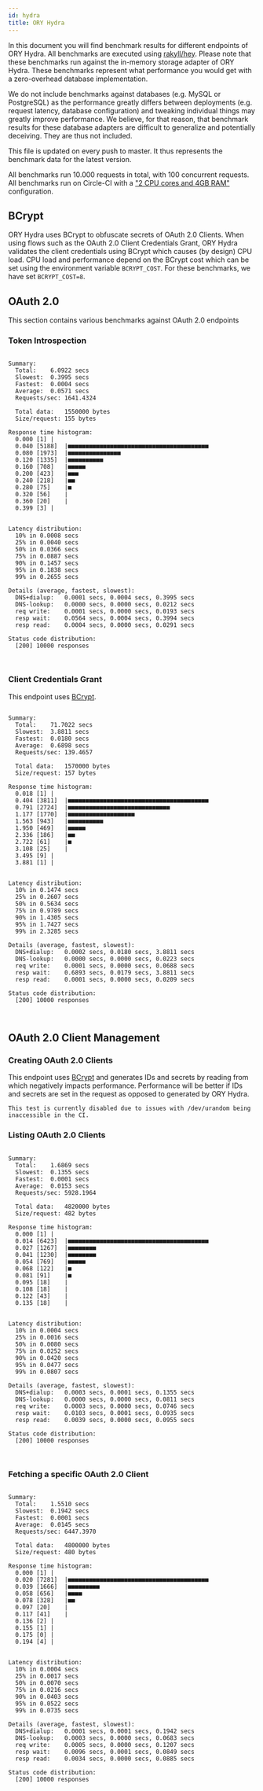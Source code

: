 ```yaml
---
id: hydra
title: ORY Hydra
---
```


In this document you will find benchmark results for different endpoints of ORY Hydra. All benchmarks are executed
using [rakyll/hey](https://github.com/rakyll/hey). Please note that these benchmarks run against the in-memory storage
adapter of ORY Hydra. These benchmarks represent what performance you would get with a zero-overhead database implementation.

We do not include benchmarks against databases (e.g. MySQL or PostgreSQL) as the performance greatly differs between
deployments (e.g. request latency, database configuration) and tweaking individual things may greatly improve performance.
We believe, for that reason, that benchmark results for these database adapters are difficult to generalize and potentially
deceiving. They are thus not included.

This file is updated on every push to master. It thus represents the benchmark data for the latest version.

All benchmarks run 10.000 requests in total, with 100 concurrent requests. All benchmarks run on Circle-CI with a
["2 CPU cores and 4GB RAM"](https://support.circleci.com/hc/en-us/articles/360000489307-Why-do-my-tests-take-longer-to-run-on-CircleCI-than-locally-)
configuration.

## BCrypt

ORY Hydra uses BCrypt to obfuscate secrets of OAuth 2.0 Clients. When using flows such as the OAuth 2.0 Client Credentials
Grant, ORY Hydra validates the client credentials using BCrypt which causes (by design) CPU load. CPU load and performance
depend on the BCrypt cost which can be set using the environment variable `BCRYPT_COST`. For these benchmarks,
we have set `BCRYPT_COST=8`.

## OAuth 2.0

This section contains various benchmarks against OAuth 2.0 endpoints

### Token Introspection

```

Summary:
  Total:	6.0922 secs
  Slowest:	0.3995 secs
  Fastest:	0.0004 secs
  Average:	0.0571 secs
  Requests/sec:	1641.4324
  
  Total data:	1550000 bytes
  Size/request:	155 bytes

Response time histogram:
  0.000 [1]	|
  0.040 [5188]	|■■■■■■■■■■■■■■■■■■■■■■■■■■■■■■■■■■■■■■■■
  0.080 [1973]	|■■■■■■■■■■■■■■■
  0.120 [1335]	|■■■■■■■■■■
  0.160 [708]	|■■■■■
  0.200 [423]	|■■■
  0.240 [218]	|■■
  0.280 [75]	|■
  0.320 [56]	|
  0.360 [20]	|
  0.399 [3]	|


Latency distribution:
  10% in 0.0008 secs
  25% in 0.0040 secs
  50% in 0.0366 secs
  75% in 0.0887 secs
  90% in 0.1457 secs
  95% in 0.1838 secs
  99% in 0.2655 secs

Details (average, fastest, slowest):
  DNS+dialup:	0.0001 secs, 0.0004 secs, 0.3995 secs
  DNS-lookup:	0.0000 secs, 0.0000 secs, 0.0212 secs
  req write:	0.0001 secs, 0.0000 secs, 0.0193 secs
  resp wait:	0.0564 secs, 0.0004 secs, 0.3994 secs
  resp read:	0.0004 secs, 0.0000 secs, 0.0291 secs

Status code distribution:
  [200]	10000 responses



```

### Client Credentials Grant

This endpoint uses [BCrypt](#bcrypt).

```

Summary:
  Total:	71.7022 secs
  Slowest:	3.8811 secs
  Fastest:	0.0180 secs
  Average:	0.6898 secs
  Requests/sec:	139.4657
  
  Total data:	1570000 bytes
  Size/request:	157 bytes

Response time histogram:
  0.018 [1]	|
  0.404 [3811]	|■■■■■■■■■■■■■■■■■■■■■■■■■■■■■■■■■■■■■■■■
  0.791 [2724]	|■■■■■■■■■■■■■■■■■■■■■■■■■■■■■
  1.177 [1770]	|■■■■■■■■■■■■■■■■■■■
  1.563 [943]	|■■■■■■■■■■
  1.950 [469]	|■■■■■
  2.336 [186]	|■■
  2.722 [61]	|■
  3.108 [25]	|
  3.495 [9]	|
  3.881 [1]	|


Latency distribution:
  10% in 0.1474 secs
  25% in 0.2607 secs
  50% in 0.5634 secs
  75% in 0.9789 secs
  90% in 1.4305 secs
  95% in 1.7427 secs
  99% in 2.3285 secs

Details (average, fastest, slowest):
  DNS+dialup:	0.0002 secs, 0.0180 secs, 3.8811 secs
  DNS-lookup:	0.0000 secs, 0.0000 secs, 0.0223 secs
  req write:	0.0001 secs, 0.0000 secs, 0.0688 secs
  resp wait:	0.6893 secs, 0.0179 secs, 3.8811 secs
  resp read:	0.0001 secs, 0.0000 secs, 0.0209 secs

Status code distribution:
  [200]	10000 responses



```

## OAuth 2.0 Client Management

### Creating OAuth 2.0 Clients

This endpoint uses [BCrypt](#bcrypt) and generates IDs and secrets by reading from  which negatively impacts
performance. Performance will be better if IDs and secrets are set in the request as opposed to generated by ORY Hydra.

```
This test is currently disabled due to issues with /dev/urandom being inaccessible in the CI.
```

### Listing OAuth 2.0 Clients

```

Summary:
  Total:	1.6869 secs
  Slowest:	0.1355 secs
  Fastest:	0.0001 secs
  Average:	0.0153 secs
  Requests/sec:	5928.1964
  
  Total data:	4820000 bytes
  Size/request:	482 bytes

Response time histogram:
  0.000 [1]	|
  0.014 [6423]	|■■■■■■■■■■■■■■■■■■■■■■■■■■■■■■■■■■■■■■■■
  0.027 [1267]	|■■■■■■■■
  0.041 [1230]	|■■■■■■■■
  0.054 [769]	|■■■■■
  0.068 [122]	|■
  0.081 [91]	|■
  0.095 [18]	|
  0.108 [18]	|
  0.122 [43]	|
  0.135 [18]	|


Latency distribution:
  10% in 0.0004 secs
  25% in 0.0016 secs
  50% in 0.0080 secs
  75% in 0.0252 secs
  90% in 0.0420 secs
  95% in 0.0477 secs
  99% in 0.0807 secs

Details (average, fastest, slowest):
  DNS+dialup:	0.0003 secs, 0.0001 secs, 0.1355 secs
  DNS-lookup:	0.0000 secs, 0.0000 secs, 0.0811 secs
  req write:	0.0003 secs, 0.0000 secs, 0.0746 secs
  resp wait:	0.0103 secs, 0.0001 secs, 0.0935 secs
  resp read:	0.0039 secs, 0.0000 secs, 0.0955 secs

Status code distribution:
  [200]	10000 responses



```

### Fetching a specific OAuth 2.0 Client

```

Summary:
  Total:	1.5510 secs
  Slowest:	0.1942 secs
  Fastest:	0.0001 secs
  Average:	0.0145 secs
  Requests/sec:	6447.3970
  
  Total data:	4800000 bytes
  Size/request:	480 bytes

Response time histogram:
  0.000 [1]	|
  0.020 [7281]	|■■■■■■■■■■■■■■■■■■■■■■■■■■■■■■■■■■■■■■■■
  0.039 [1666]	|■■■■■■■■■
  0.058 [656]	|■■■■
  0.078 [328]	|■■
  0.097 [20]	|
  0.117 [41]	|
  0.136 [2]	|
  0.155 [1]	|
  0.175 [0]	|
  0.194 [4]	|


Latency distribution:
  10% in 0.0004 secs
  25% in 0.0017 secs
  50% in 0.0070 secs
  75% in 0.0216 secs
  90% in 0.0403 secs
  95% in 0.0522 secs
  99% in 0.0735 secs

Details (average, fastest, slowest):
  DNS+dialup:	0.0001 secs, 0.0001 secs, 0.1942 secs
  DNS-lookup:	0.0003 secs, 0.0000 secs, 0.0683 secs
  req write:	0.0005 secs, 0.0000 secs, 0.1207 secs
  resp wait:	0.0096 secs, 0.0001 secs, 0.0849 secs
  resp read:	0.0034 secs, 0.0000 secs, 0.0885 secs

Status code distribution:
  [200]	10000 responses



```
